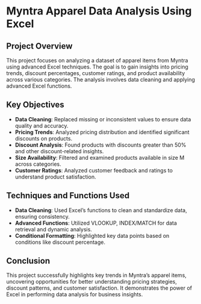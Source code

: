 # Myntra Apparel Data Analysis Using Excel

## Project Overview

This project focuses on analyzing a dataset of apparel items from Myntra using advanced Excel techniques. The goal is to gain insights into pricing trends, discount percentages, customer ratings, and product availability across various categories. The analysis involves data cleaning and applying advanced Excel functions.

## Key Objectives

- **Data Cleaning**: Replaced missing or inconsistent values to ensure data quality and accuracy.
- **Pricing Trends**: Analyzed pricing distribution and identified significant discounts on products.
- **Discount Analysis**: Found products with discounts greater than 50% and other discount-related insights.
- **Size Availability**: Filtered and examined products available in size M across categories.
- **Customer Ratings**: Analyzed customer feedback and ratings to understand product satisfaction.

## Techniques and Functions Used

- **Data Cleaning**: Used Excel’s functions to clean and standardize data, ensuring consistency.
- **Advanced Functions**: Utilized VLOOKUP, INDEX/MATCH for data retrieval and dynamic analysis.
- **Conditional Formatting**: Highlighted key data points based on conditions like discount percentage.

## Conclusion

This project successfully highlights key trends in Myntra’s apparel items, uncovering opportunities for better understanding pricing strategies, discount patterns, and customer satisfaction. It demonstrates the power of Excel in performing data analysis for business insights.

